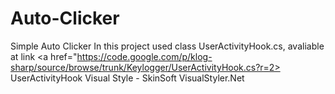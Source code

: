 # Auto-Clicker
Simple Auto Clicker
In this project used class UserActivityHook.cs, avaliable at link <a href="https://code.google.com/p/klog-sharp/source/browse/trunk/Keylogger/UserActivityHook.cs?r=2> UserActivityHook</a>
Visual Style - SkinSoft VisualStyler.Net
